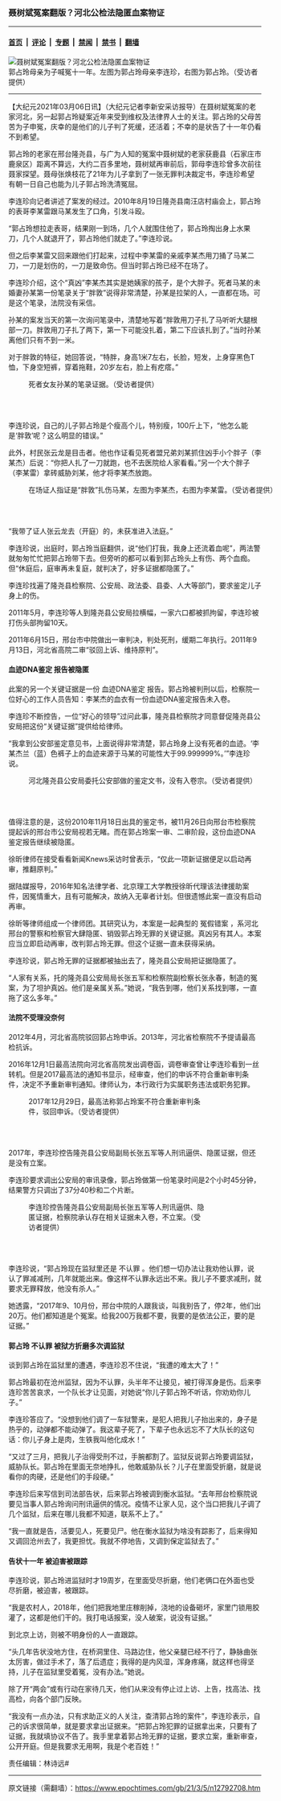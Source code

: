 ### 聂树斌冤案翻版？河北公检法隐匿血案物证

---

#### [首页](../../../..?n12792708) &nbsp;|&nbsp; [评论](../../../../../epoch-comment?n12792708) &nbsp;|&nbsp; [专题](../../../../../epoch-special?n12792708) &nbsp;|&nbsp; [禁闻](../../../../../epoch-news?n12792708) &nbsp;|&nbsp; [禁书](../../../../../books?n12792708) &nbsp;|&nbsp; [翻墙](https://github.com/gfw-breaker/nogfw/blob/master/README.md?n12792708)


<div><img alt="聂树斌冤案翻版？河北公检法隐匿血案物证" class="attachment-djy_600_400 size-djy_600_400 wp-post-image" src="https://i.epochtimes.com/assets/uploads/2021/03/86d64e4f943dadca852176c0709e1acf-600x400.jpg"/>
<div class="caption">
 郭占玲母亲为子喊冤十一年。左图为郭占玲母亲李连珍，右图为郭占玲。（受访者提供）
</div></div><hr/><div class="post_content" id="artbody" itemprop="articleBody">
 <!-- article content begin -->
 <p>
  【大纪元2021年03月06日讯】（大纪元记者李新安采访报导）在聂树斌冤案的老家河北，另一起郭占玲疑案近年来受到维权及法律界人士的关注。郭占玲的父母苦苦为子申冤，庆幸的是他们的儿子判了死缓，还活着；不幸的是状告了十一年仍看不到希望。
 </p>
 <p>
  郭占玲的老家在邢台隆尧县，与广为人知的冤案中聂树斌的老家获鹿县（石家庄市鹿泉区）距离不算远，大约二百多里地，聂树斌再审前后，郭母李连珍曾多次前往聂家探望。聂母张焕枝花了21年为儿子拿到了一张无罪判决裁定书，李连珍希望有朝一日自己也能为儿子郭占玲洗清冤屈。
 </p>
 <p>
  李连珍向记者讲述了案发的经过。2010年8月19日隆尧县南汪店村庙会上，郭占玲的表哥李某雷跟马某发生了口角，引发斗殴。
 </p>
 <p>
  “郭占玲想拉走表哥，结果刚一到场，几个人就围住他了，郭占玲掏出身上水果刀，几个人就退开了，郭占玲他们就走了。”李连珍说。
 </p>
 <p>
  但之后李某雷又回来跟他们打起来，过程中李某雷的亲戚李某杰用刀捅了马某二刀，一刀是划伤的，一刀是致命伤。但当时郭占玲已经不在场了。
 </p>
 <p>
  李连珍介绍，这个“真凶”李某杰其实是她姨家的孩子，是个大胖子。死者马某的未婚妻孙某第一份笔录关于“胖敦”说得非常清楚，孙某是拉架的人，一直都在场。可是这个笔录，法院没有采信。
 </p>
 <p>
  孙某的案发当天的第一次询问笔录中，清楚地写着“胖敦用刀子扎了马听听大腿根部一刀。胖敦用刀子扎了两下，第一下可能没扎着，第二下应该扎到了。”当时孙某离他们只有不到一米。
 </p>
 <p>
  对于胖敦的特征，她回答说，“特胖，身高1米7左右，长脸，短发，上身穿黑色T恤，下身空短裤，穿着拖鞋，20岁左右，脸上有疙瘩。”
 </p>
 <figure aria-describedby="caption-attachment-12792765" class="wp-caption alignnone" id="attachment_12792765" style="width: 880px">
  <ok href="https://i.epochtimes.com/assets/uploads/2021/03/6c0434ad49f046e122b1d58b17ef25d8.png" target="_blank">
   <img alt="" class="wp-image-12792765" src="https://i.epochtimes.com/assets/uploads/2021/03/6c0434ad49f046e122b1d58b17ef25d8-600x240.png"/>
  </ok>
  <br/><figcaption class="wp-caption-text" id="caption-attachment-12792765">
   死者女友孙某的笔录证据。（受访者提供）
  </figcaption><br/>
 </figure><br/>
 <p>
  李连珍说，自己的儿子郭占玲是个瘦高个儿，特别瘦，100斤上下，“他怎么能是‘胖敦’呢？这么明显的错误。”
 </p>
 <p>
  此外，村民张云龙是目击者。他也作证看见死者盟兄弟刘某抓住凶手小个胖子（李某杰）后说：“你把人扎了一刀就跑，也不去医院给人家看看。”另一个大个胖子（李某雷）拿砖威胁刘某，他才将李某杰放跑。
 </p>
 <figure aria-describedby="caption-attachment-12792842" class="wp-caption aligncenter" id="attachment_12792842" style="width: 600px">
  <ok href="https://i.epochtimes.com/assets/uploads/2021/03/0bd6372115da214ec63830612640f70f.png" target="_blank">
   <img alt="" class="size-large wp-image-12792842" src="https://i.epochtimes.com/assets/uploads/2021/03/0bd6372115da214ec63830612640f70f-600x400.png"/>
  </ok>
  <br/><figcaption class="wp-caption-text" id="caption-attachment-12792842">
   在场证人指证是“胖敦”扎伤马某，左图为李某杰，右图为李某雷。（受访者提供）
  </figcaption><br/>
 </figure><br/>
 <p>
  “我带了证人张云龙去（开庭）的，未获准进入法庭。”
 </p>
 <p>
  李连珍说，出庭时，郭占玲当庭翻供，说“他们打我，我身上还流着血呢”，两法警就匆匆忙忙把郭占玲带下去。但旁听的都可以看到郭占玲头上有伤、两个血痂。但“休庭后，庭审再未复庭，就判决了，好多证据都隐匿了。”
 </p>
 <p>
  李连珍找遍了隆尧县检察院、公安局、政法委、县委、人大等部门，要求鉴定儿子身上的伤。
 </p>
 <p>
  2011年5月，李连珍等人到隆尧县公安局拉横幅，一家六口都被抓拘留，李连珍被打伤头部拘留10天。
 </p>
 <p>
  2011年6月15日，邢台市中院做出一审判决，判处死刑，缓期二年执行。2011年9月13日，河北省高院二审“驳回上诉、维持原判”。
 </p>
 <h4>
  <ok href="https://www.epochtimes.com/gb/tag/%E8%A1%80%E8%BF%B9dna%E9%89%B4%E5%AE%9A.html">
   血迹DNA鉴定
  </ok>
  报告被隐匿
 </h4>
 <p>
  此案的另一个关键证据是一份
  <ok href="https://www.epochtimes.com/gb/tag/%E8%A1%80%E8%BF%B9dna%E9%89%B4%E5%AE%9A.html">
   血迹DNA鉴定
  </ok>
  报告。郭占玲被判刑以后，检察院一位好心的工作人员告知：李某杰的血衣有一份血迹DNA鉴定报告未入卷。
 </p>
 <p>
  李连珍不断控告，一位“好心的领导”过问此事，隆尧县检察院才同意督促隆尧县公安局把这份“关键证据”提供给给律师。
 </p>
 <p>
  “我拿到公安部鉴定意见书，上面说得非常清楚，郭占玲身上没有死者的血迹。‘李某杰兰（蓝）色裤子上的血迹来源于马某的可能性大于99.999999%。’”李连珍说。
 </p>
 <figure aria-describedby="caption-attachment-12792758" class="wp-caption alignnone" id="attachment_12792758" style="width: 859px">
  <ok href="https://i.epochtimes.com/assets/uploads/2021/03/eb23e8f34baf6c2b1b9097d2d1ff688f.jpg" target="_blank">
   <img alt="" class="wp-image-12792758" src="https://i.epochtimes.com/assets/uploads/2021/03/eb23e8f34baf6c2b1b9097d2d1ff688f-600x240.jpg"/>
  </ok>
  <br/><figcaption class="wp-caption-text" id="caption-attachment-12792758">
   河北隆尧县公安局委托公安部做的鉴定文书，没有入卷宗。（受访者提供）
  </figcaption><br/>
 </figure><br/>
 <p>
  值得注意的是，这份2010年11月18日出具的鉴定书，被11月26日向邢台市检察院提起诉的邢台市公安局视若无睹。而在郭占玲案一审、二审阶段，这份血迹DNA鉴定报告继续被隐匿。
 </p>
 <p>
  徐昕律师在接受看看新闻Knews采访时曾表示，“仅此一项新证据便足以启动再审，推翻原判。”
 </p>
 <p>
  据陆媒报导，2016年知名法律学者、北京理工大学教授徐昕代理该法律援助案件，因冤情重大，且有可能解决，故纳入无辜者计划。但很遗憾此案一直没有启动再审。
 </p>
 <p>
  徐昕等律师组成一个律师团。其研究认为，本案是一起典型的
  <ok href="https://www.epochtimes.com/gb/tag/%E5%86%A4%E5%81%87%E9%94%99%E6%A1%88.html">
   冤假错案
  </ok>
  ，系河北邢台的警察和检察官大肆隐匿、销毁郭占玲无罪的关键证据。真凶另有其人。本案应当立即启动再审，改判郭占玲无罪。但这个证据一直未获得采纳。
 </p>
 <p>
  李连珍说，郭占玲无罪的证据都被抽出去了，隆尧县公安局把证据隐匿了。
 </p>
 <p>
  “人家有关系，托的隆尧县公安局局长张五军和检察院副检察长张永春，制造的冤案，为了坦护真凶。他们是亲属关系。”她说，“我告到哪，他们关系找到哪，一直拖了这么多年。”
 </p>
 <h4>
  法院不受理没奈何
 </h4>
 <p>
  2012年4月，河北省高院驳回郭占玲申诉。2013年，河北省检察院不予提请最高检抗诉。
 </p>
 <p>
  2016年12月1日最高法院向河北省高院发出调卷函，调卷审查曾让李连珍看到一丝转机。但是2017最高法的通知书显示，经审查，他们的申诉不符合重新审判条件，决定不予重新审判通知。律师认为，本行政行为实属职务违法或职务犯罪。
 </p>
 <figure aria-describedby="caption-attachment-12792815" class="wp-caption aligncenter" id="attachment_12792815" style="width: 351px">
  <ok href="https://i.epochtimes.com/assets/uploads/2021/03/de4d1fdcfcc7c187e5cb0e1e8e162cce.jpg" target="_blank">
   <img alt="" class="wp-image-12792815" src="https://i.epochtimes.com/assets/uploads/2021/03/de4d1fdcfcc7c187e5cb0e1e8e162cce-600x800.jpg"/>
  </ok>
  <br/><figcaption class="wp-caption-text" id="caption-attachment-12792815">
   2017年12月29日，最高法称郭占玲案不符合重新审判条件，驳回申诉。（受访者提供）
  </figcaption><br/>
 </figure><br/>
 <p>
  2017年，李连珍控告隆尧县公安局副局长张五军等人刑讯逼供、隐匿证据，但还是没有立案。
 </p>
 <p>
  李连珍要求调出公安局的审讯录像，郭占玲做第一份笔录时间是2个小时45分钟，结果警方只调出了37分40秒和二个片断。
 </p>
 <figure aria-describedby="caption-attachment-12792770" class="wp-caption aligncenter" id="attachment_12792770" style="width: 351px">
  <ok href="https://i.epochtimes.com/assets/uploads/2021/03/1f79f247445a7d7e143210ff39f2f52b.jpg" target="_blank">
   <img alt="" class="wp-image-12792770" src="https://i.epochtimes.com/assets/uploads/2021/03/1f79f247445a7d7e143210ff39f2f52b-600x800.jpg"/>
  </ok>
  <br/><figcaption class="wp-caption-text" id="caption-attachment-12792770">
   李连珍控告隆尧县公安局副局长张五军等人刑讯逼供、隐匿证据，检察院承认存在相关证据未入卷，不立案。（受访者提供）
  </figcaption><br/>
 </figure><br/>
 <p>
  李连珍说，“郭占玲现在监狱里还是
  <ok href="https://www.epochtimes.com/gb/tag/%E4%B8%8D%E8%AE%A4%E7%BD%AA.html">
   不认罪
  </ok>
  。他们想一切办法让我劝他认罪，说认了罪减减刑，几年就能出来。像这样不认罪永远出不来。我儿子不要求减刑，就要求无罪释放，他没有杀人。”
 </p>
 <p>
  她透露，“2017年9、10月份，邢台中院的人跟我谈，叫我别告了，停2年，他们出20万。他们都知道是个冤案。给我200万我都不要，我要的是依法公正，要的是证据。”
 </p>
 <h4>
  郭占玲
  <ok href="https://www.epochtimes.com/gb/tag/%E4%B8%8D%E8%AE%A4%E7%BD%AA.html">
   不认罪
  </ok>
  被狱方折磨多次调监狱
 </h4>
 <p>
  谈到郭占玲在监狱里的遭遇，李连珍忍不住说，“我遭的难太大了！”
 </p>
 <p>
  郭占玲最初在沧州监狱，因为不认罪，头半年不让接见，被打得浑身是伤。后来李连珍苦苦哀求，一个队长才让见面，对她说“你儿子郭占玲不听话，你劝劝你儿子。”
 </p>
 <p>
  李连珍答应了。“没想到他们调了一车狱警来，是犯人把我儿子抬出来的，身子是热乎的，动弹都不能动弹了。我这辈子死了，下辈子也永远忘不了大队长的这句话：你儿子身上是肉，生铁我叫他化成水！”
 </p>
 <p>
  “又过了三月，把我儿子治得受刑不过，手腕都割了。监狱反说郭占玲要调监狱，威胁队长。郭占玲在里面无奈地挣扎，他敢威胁队长？儿子在里面受折磨，就是说看你的肉硬，还是他们的手段硬。”
 </p>
 <p>
  李连珍后来写信到司法部告状，后来郭占玲被调到衡水监狱。“去年邢台检察院说要见当事人郭占玲询问刑讯逼供的情况。疫情不让家人见，这个当口把我儿子调了几个监狱，后来在哪儿我都不知道，联系不上了。”
 </p>
 <p>
  “我一直就是告，活要见人，死要见尸。他在衡水监狱为啥没有踪影了，后来得知又调回沧州去了，我更担忧。我就不停地告，又调到保定监狱去了。”
 </p>
 <h4>
  告状十一年 被迫害被跟踪
 </h4>
 <p>
  李连珍说，郭占玲进监狱时才19周岁，在里面受尽折磨，他们老俩口在外面也受尽折磨，被迫害，被跟踪。
 </p>
 <p>
  “我是农村人，2018年，他们把我地里庄稼削掉，浇地的设备砸坏，家里门锁用胶灌了，这都是他们干的。我打电话报案，没人破案，说没有证据。”
 </p>
 <p>
  到北京上访，则被不明身份的人一直跟踪。
 </p>
 <p>
  “头几年告状没地方住，在桥洞里住、马路边住，他父亲腿已经不行了，静脉曲张太厉害，做过手术了，落了后遗症；我得的是内风湿，浑身疼痛，就这样也得坚持，儿子在监狱里受着冤，没有办法。”她说。
 </p>
 <p>
  除了开“两会”或有行动在家待几天，他们从来没有停止过上访、上告，找高法、找高检，向各个部门反映。
 </p>
 <p>
  “我没有一点办法，只有求助正义的人关注，查清郭占玲的案件”，李连珍表示，自己的诉求很简单，就是要求拿出证据来。“把郭占玲犯罪的证据拿出来，只要有了证据，我就填协议不告了。我手里拿着郭占玲无罪的证据，要求立案，重新审查，公开开庭。但是我要求无用啊，我是个老百姓！”
 </p>
 <p>
  责任编辑：林诗远#
 </p>
 <!-- article content end -->
 <div id="below_article_ad">
 </div>
</div>


---

原文链接（需翻墙）：https://www.epochtimes.com/gb/21/3/5/n12792708.htm